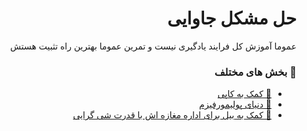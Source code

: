 <h1 style="text-align: right;direction: rtl;" dir="rtl">حل مشکل جاوایی</h1>
<div align="right">
  </div>
<p style="text-align: right;direction: rtl;" dir="rtl">عموما آموزش کل فرایند یادگیری نیست و تمرین عموما بهترین راه تثبیت هستش</p>


<h3 style="text-align: right;direction: rtl;" dir="rtl">🔰 بخش های مختلف</h3>
<ul dir="rtl">
    <li dir="rtl" style="text-align: right;direction: rtl;"><a dir="rtl" target="_blank" href="https://github.com/Mehranalam/Quera/tree/main/HellpToCapy">💠
      کمک به کاپی</a></li> <li dir="rtl" style="text-align: right;direction: rtl;"><a dir="rtl" target="_blank" href="https://github.com/Mehranalam/Quera/tree/main/StringCrypting">💠
دنیای پولیمورفیزم</a></li><li dir="rtl" style="text-align: right;direction: rtl;"><a dir="rtl" target="_blank" href="https://github.com/Mehranalam/Problems/tree/main/MangingBillsBurgers">💠
کمک به بیل برای اداره مغازه اش با قدرت شی گرایی</a></li>
</ul>

